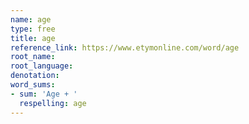 ```yaml
---
name: age
type: free
title: age
reference_link: https://www.etymonline.com/word/age
root_name: 
root_language: 
denotation: 
word_sums:
- sum: 'Age + '
  respelling: age
---
```

